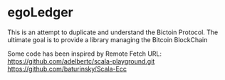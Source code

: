 egoLedger
=========

This is an attempt to duplicate and understand the Bictoin Protocol. The ultimate goal is to provide a library managing the Bitcoin BlockChain


Some code has been inspired by Remote Fetch URL:
https://github.com/adelbertc/scala-playground.git
https://github.com/baturinsky/Scala-Ecc
